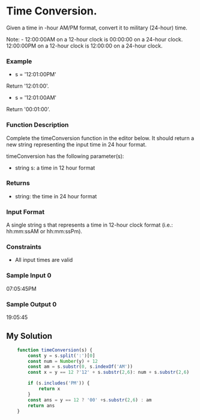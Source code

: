 # Time Conversion.

Given a time in -hour AM/PM format, convert it to military (24-hour) time.

Note: - 12:00:00AM on a 12-hour clock is 00:00:00 on a 24-hour clock.
 12:00:00PM on a 12-hour clock is 12:00:00 on a 24-hour clock.

### Example

* s = '12:01:00PM'

Return '12:01:00'.

* s = '12:01:00AM'

Return '00:01:00'.

### Function Description

Complete the timeConversion function in the editor below. It should return a new string representing the input time in 24 hour format.

timeConversion has the following parameter(s):

* string s: a time in 12 hour format
### Returns
* string: the time in 24 hour format

### Input Format

A single string s that represents a time in 12-hour clock format (i.e.: hh:mm:ssAM or hh:mm:ssPm).

### Constraints

* All input times are valid
### Sample Input 0

07:05:45PM

### Sample Output 0

19:05:45

##  My Solution

```javascript
    function timeConversion(s) {
        const y = s.split(':')[0]
        const num = Number(y) + 12
        const am = s.substr(0, s.indexOf('AM'))
        const x = y == 12 ?'12' + s.substr(2,6): num + s.substr(2,6)

        if (s.includes('PM')) {
            return x
        }
        const ans = y == 12 ? '00' +s.substr(2,6) : am
        return ans
    }
```